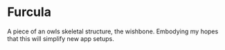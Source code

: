 # Furcula
A piece of an owls skeletal structure, the wishbone. Embodying my hopes that this will simplify new app setups.
